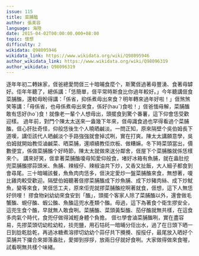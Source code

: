 ```yaml
---
issue: 115
title: 菜脯醢
author: 張美容
language: 海陸
date: 2015-04-02T00:00:00.000+08:00
topic: 懷想
difficulty: 2
wikidata: Q98095946
wikidata_link: https://www.wikidata.org/wiki/Q98095946
author_wikidata_link: https://www.wikidata.org/wiki/Q98096319
author_wikidata: Q98096319
---
```

逐年年初二轉妹家，𠊎爸總愛問𠊎三十暗晡食麼个，斯驚𠊎過著毋豐湧、食著毋罅好。佢年年聽了，總係講：「恁簡單，𠊎平常時斯食比你過年較好。」今年聽講𠊎食菜脯醢，還較毋盼得講：「係省，抑係煮毋出來食？明年轉來過年好啦！」𠊎煞煞笑等講：「毋係省，也毋係煮毋出來食，係好(hauˇ)食啦！」𠊎爸愐毋解，菜脯醢敢有恁好(hoˊ)食！就像老一輩个人想毋出，頭擺食到驚个番薯，這下仰會恁受歡迎樣。
過年前，對門个陳太太送來一盎幾下年來，𠊎毋識食過也罕得看過个菜脯醢，𠊎心肝肚奇怪，仰般恁後生个人曉晒鹹淡。一問正知，原來隔壁个吳伯姆長下道嘆，講佢該代人晒鹹淡个手路強強就會掉忒咧，實在打爽。陳太太講願意學，吳伯姆就開始教佢滷鹹菜、晒菜脯，還順續教佢炊板、做糟嫲。冬下時菜頭當出，價數便宜，係做菜脯醢个好時節，陳太太就做來送分鄰舍，𠊎屋下个菜脯醢就係恁樣來个。
講來好笑，𠊎拿著菜脯醢嗄毋知愛仰般食，堵好冰箱有魚脯，就在盎肚挖兜菜脯醢摎蒜頭米、魚脯、辣椒仔、辣椒油共下炒，又香又扯飯，大人細子都食到會尋尾。三十暗晡該餐，魚魚肉肉恁多，𠊎決定愛炒一盤菜脯醢來食，無想著，嗄比雞肉較受歡迎。隔壁伯姆聽著𠊎摎菜脯醢成下炒魚脯、成下炒豬肉絲、成下炒魷魚，變等來食，笑𠊎恁工夫，原來佢兜就摎菜脯醢挖啊著就食，𠊎想，這下人無恁好供哩！
摎食物剁幼幼來食安到「醢」，頭擺个客家人除了菜脯醢以外，還會做毛蟹醢、蜆仔醢、蝦公醢、魚醢這兜水產類个醢。毋過，這下為著食个衛生摎安全，這兜生食个醢，早就無人敢食咧。菜脯醢、菜頭黃梨醢、茄仔醢就無共樣，在這食多肉氣个時代，食兜仔做得減輕身體个負擔。
𠊎乜學會滷菜脯醢咧，實在盡容易，先摎菜頭切幼粒幼粒，掞兜鹽，用石牯矺一暗晡分佢出水，過了在日頭下晒一日到腍乾腍乾，再過冰糖煮溶摎切幼幼个蒜仔共下攪攪、挼挼仔，最尾放入晒好个菜脯共下攞合來揤落盎肚，愛揤到拶拶，放兩日仔就好食咧。大家做得做來食喔，試看啊無共樣个味緒。
